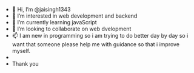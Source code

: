 - 👋 Hi, I’m @jaisingh1343
- 👀 I’m interested in web development and backend
- 🌱 I’m currently learning javaScript
- 💞️ I’m looking to collaborate on web dvelopment
- 📫 I am new in programming so i am trying to do better day by day so i want that someone please help me with guidance so that i improve myself.
- 
- Thank you

<!---
jaisingh1343/jaisingh1343 is a ✨ special ✨ repository because its `README.md` (this file) appears on your GitHub profile.
You can click the Preview link to take a look at your changes.
--->
